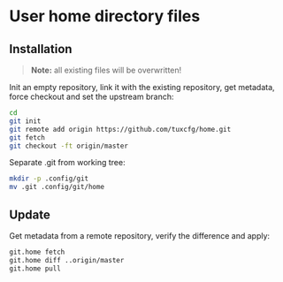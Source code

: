 User home directory files
=========================


## Installation ##

> **Note:** all existing files will be overwritten!

Init an empty repository, link it with the existing repository, get metadata, force checkout and set the upstream branch:

```bash
cd
git init
git remote add origin https://github.com/tuxcfg/home.git
git fetch
git checkout -ft origin/master
```

Separate .git from working tree:

```bash
mkdir -p .config/git
mv .git .config/git/home
```


## Update ##

Get metadata from a remote repository, verify the difference and apply:

```bash
git.home fetch
git.home diff ..origin/master
git.home pull
```
